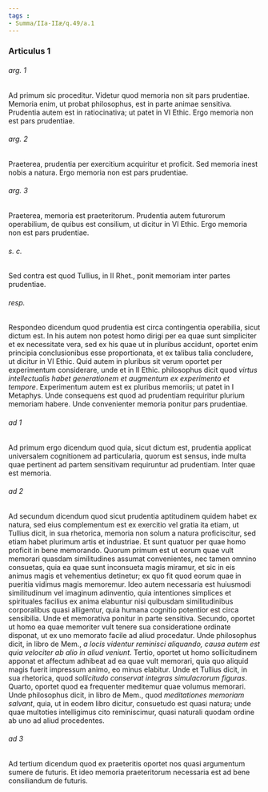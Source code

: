 ```yaml
---
tags : 
- Summa/IIa-IIæ/q.49/a.1
---
```


### Articulus 1

###### arg. 1
Ad primum sic proceditur. Videtur quod memoria non sit pars prudentiae. Memoria enim, ut probat philosophus, est in parte animae sensitiva. Prudentia autem est in ratiocinativa; ut patet in VI Ethic. Ergo memoria non est pars prudentiae.

###### arg. 2
Praeterea, prudentia per exercitium acquiritur et proficit. Sed memoria inest nobis a natura. Ergo memoria non est pars prudentiae.

###### arg. 3
Praeterea, memoria est praeteritorum. Prudentia autem futurorum operabilium, de quibus est consilium, ut dicitur in VI Ethic. Ergo memoria non est pars prudentiae.

###### s. c.
Sed contra est quod Tullius, in II Rhet., ponit memoriam inter partes prudentiae.

###### resp.
Respondeo dicendum quod prudentia est circa contingentia operabilia, sicut dictum est. In his autem non potest homo dirigi per ea quae sunt simpliciter et ex necessitate vera, sed ex his quae ut in pluribus accidunt, oportet enim principia conclusionibus esse proportionata, et ex talibus talia concludere, ut dicitur in VI Ethic. Quid autem in pluribus sit verum oportet per experimentum considerare, unde et in II Ethic. philosophus dicit quod *virtus intellectualis habet generationem et augmentum ex experimento et tempore*. Experimentum autem est ex pluribus memoriis; ut patet in I Metaphys. Unde consequens est quod ad prudentiam requiritur plurium memoriam habere. Unde convenienter memoria ponitur pars prudentiae.

###### ad 1
Ad primum ergo dicendum quod quia, sicut dictum est, prudentia applicat universalem cognitionem ad particularia, quorum est sensus, inde multa quae pertinent ad partem sensitivam requiruntur ad prudentiam. Inter quae est memoria.

###### ad 2
Ad secundum dicendum quod sicut prudentia aptitudinem quidem habet ex natura, sed eius complementum est ex exercitio vel gratia ita etiam, ut Tullius dicit, in sua rhetorica, memoria non solum a natura proficiscitur, sed etiam habet plurimum artis et industriae. Et sunt quatuor per quae homo proficit in bene memorando. Quorum primum est ut eorum quae vult memorari quasdam similitudines assumat convenientes, nec tamen omnino consuetas, quia ea quae sunt inconsueta magis miramur, et sic in eis animus magis et vehementius detinetur; ex quo fit quod eorum quae in pueritia vidimus magis memoremur. Ideo autem necessaria est huiusmodi similitudinum vel imaginum adinventio, quia intentiones simplices et spirituales facilius ex anima elabuntur nisi quibusdam similitudinibus corporalibus quasi alligentur, quia humana cognitio potentior est circa sensibilia. Unde et memorativa ponitur in parte sensitiva. Secundo, oportet ut homo ea quae memoriter vult tenere sua consideratione ordinate disponat, ut ex uno memorato facile ad aliud procedatur. Unde philosophus dicit, in libro de Mem., *a locis videntur reminisci aliquando, causa autem est quia velociter ab alio in aliud veniunt*. Tertio, oportet ut homo sollicitudinem apponat et affectum adhibeat ad ea quae vult memorari, quia quo aliquid magis fuerit impressum animo, eo minus elabitur. Unde et Tullius dicit, in sua rhetorica, quod *sollicitudo conservat integras simulacrorum figuras*. Quarto, oportet quod ea frequenter meditemur quae volumus memorari. Unde philosophus dicit, in libro de Mem., quod *meditationes memoriam salvant*, quia, ut in eodem libro dicitur, consuetudo est quasi natura; unde quae multoties intelligimus cito reminiscimur, quasi naturali quodam ordine ab uno ad aliud procedentes.

###### ad 3
Ad tertium dicendum quod ex praeteritis oportet nos quasi argumentum sumere de futuris. Et ideo memoria praeteritorum necessaria est ad bene consiliandum de futuris.

